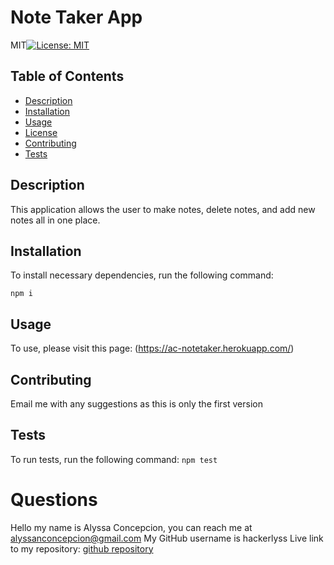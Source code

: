 # Note Taker App
MIT[![License: MIT](https://img.shields.io/badge/License-MIT-yellow.svg)](https://opensource.org/licenses/MIT) 
## Table of Contents 
- [Description](#description)
- [Installation](#installation)
- [Usage](#usage)
- [License](#license)
- [Contributing](#contributing)
- [Tests](#tests)

## Description 
This application allows the user to make notes, delete notes, and add new notes all in one place.

## Installation
To install necessary dependencies, run the following command:

```npm i```

## Usage
To use, please visit this page: (https://ac-notetaker.herokuapp.com/)
    
## Contributing
Email me with any suggestions as this is only the first version

## Tests
To run tests, run the following command:
```npm test```

# Questions
Hello my name is Alyssa Concepcion, you can reach me at alyssanconcepcion@gmail.com
My GitHub username is hackerlyss
Live link to my repository: [github repository](https://github.com/hackerlyss/NoteTaker)